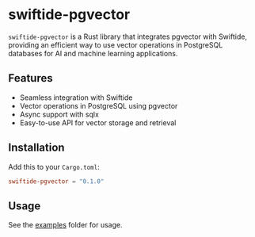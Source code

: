 # swiftide-pgvector

`swiftide-pgvector` is a Rust library that integrates pgvector with Swiftide, providing an efficient way to use vector operations in PostgreSQL databases for AI and machine learning applications.

## Features

- Seamless integration with Swiftide
- Vector operations in PostgreSQL using pgvector
- Async support with sqlx
- Easy-to-use API for vector storage and retrieval

## Installation

Add this to your `Cargo.toml`:

```toml
swiftide-pgvector = "0.1.0"
```

## Usage

See the [examples](./examples) folder for usage.
